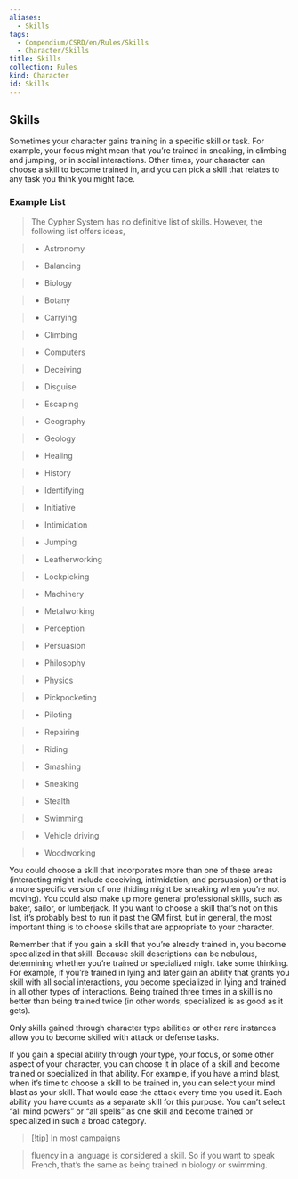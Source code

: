 ```yaml
---
aliases:
  - Skills
tags:
  - Compendium/CSRD/en/Rules/Skills
  - Character/Skills
title: Skills
collection: Rules
kind: Character
id: Skills
---
```

## Skills  
  
  
Sometimes your character gains training in a specific skill or task. For example, your focus might mean that you’re trained in sneaking, in climbing and jumping, or in social interactions. Other times, your character can choose a skill to become trained in, and you can pick a skill that relates to any task you think you might face.  
  
### Example List  
>The Cypher System has no definitive list of skills. However, the following list offers ideas,   
>- Astronomy  
>- Balancing  
>- Biology  
>- Botany  
>- Carrying  
>- Climbing  
>- Computers  
>- Deceiving  
>- Disguise  
>- Escaping  
>- Geography  
>- Geology  
>- Healing  
>- History  
>- Identifying  
>- Initiative  
>- Intimidation  
>- Jumping  
>- Leatherworking  
>- Lockpicking  
>- Machinery  
>- Metalworking  
>- Perception  
>- Persuasion  
>- Philosophy  
>- Physics  
>- Pickpocketing  
>- Piloting  
>- Repairing  
>- Riding  
>- Smashing  
>- Sneaking  
>- Stealth  
>- Swimming  
>- Vehicle driving  
>- Woodworking  
  
You could choose a skill that incorporates more than one of these areas (interacting might include deceiving, intimidation, and persuasion) or that is a more specific version of one (hiding might be sneaking when you’re not moving). You could also make up more general professional skills, such as baker, sailor, or lumberjack. If you want to choose a skill that’s not on this list, it’s probably best to run it past the GM first, but in general, the most important thing is to choose skills that are appropriate to your character.  
  
Remember that if you gain a skill that you’re already trained in, you become specialized in that skill. Because skill descriptions can be nebulous, determining whether you’re trained or specialized might take some thinking. For example, if you’re trained in lying and later gain an ability that grants you skill with all social interactions, you become specialized in lying and trained in all other types of interactions. Being trained three times in a skill is no better than being trained twice (in other words, specialized is as good as it gets).  
  
Only skills gained through character type abilities or other rare instances allow you to become skilled with attack or defense tasks.  
  
If you gain a special ability through your type, your focus, or some other aspect of your character, you can choose it in place of a skill and become trained or specialized in that ability. For example, if you have a mind blast, when it’s time to choose a skill to be trained in, you can select your mind blast as your skill. That would ease the attack every time you used it. Each ability you have counts as a separate skill for this purpose. You can’t select “all mind powers” or “all spells” as one skill and become trained or specialized in such a broad category.  
  
>[!tip] In most campaigns    
>fluency in a language is considered a skill. So if you want to speak French, that’s the same as being trained in biology or swimming.  
